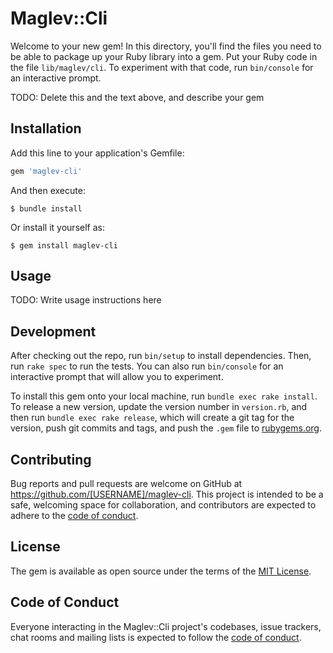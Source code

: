 # Maglev::Cli

Welcome to your new gem! In this directory, you'll find the files you need to be able to package up your Ruby library into a gem. Put your Ruby code in the file `lib/maglev/cli`. To experiment with that code, run `bin/console` for an interactive prompt.

TODO: Delete this and the text above, and describe your gem

## Installation

Add this line to your application's Gemfile:

```ruby
gem 'maglev-cli'
```

And then execute:

    $ bundle install

Or install it yourself as:

    $ gem install maglev-cli

## Usage

TODO: Write usage instructions here

## Development

After checking out the repo, run `bin/setup` to install dependencies. Then, run `rake spec` to run the tests. You can also run `bin/console` for an interactive prompt that will allow you to experiment.

To install this gem onto your local machine, run `bundle exec rake install`. To release a new version, update the version number in `version.rb`, and then run `bundle exec rake release`, which will create a git tag for the version, push git commits and tags, and push the `.gem` file to [rubygems.org](https://rubygems.org).

## Contributing

Bug reports and pull requests are welcome on GitHub at https://github.com/[USERNAME]/maglev-cli. This project is intended to be a safe, welcoming space for collaboration, and contributors are expected to adhere to the [code of conduct](https://github.com/[USERNAME]/maglev-cli/blob/master/CODE_OF_CONDUCT.md).


## License

The gem is available as open source under the terms of the [MIT License](https://opensource.org/licenses/MIT).

## Code of Conduct

Everyone interacting in the Maglev::Cli project's codebases, issue trackers, chat rooms and mailing lists is expected to follow the [code of conduct](https://github.com/[USERNAME]/maglev-cli/blob/master/CODE_OF_CONDUCT.md).
